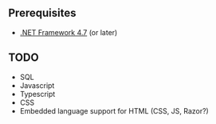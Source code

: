 ## Prerequisites

- [.NET Framework 4.7](https://dotnet.microsoft.com/download) (or later)

## TODO

- SQL
- Javascript
- Typescript
- CSS
- Embedded language support for HTML (CSS, JS, Razor?)
